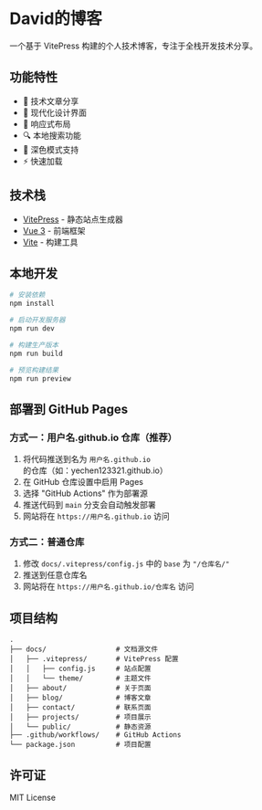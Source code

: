 # David的博客

一个基于 VitePress 构建的个人技术博客，专注于全栈开发技术分享。

## 功能特性

- 📝 技术文章分享
- 🎨 现代化设计界面
- 📱 响应式布局
- 🔍 本地搜索功能
- 🌙 深色模式支持
- ⚡ 快速加载

## 技术栈

- [VitePress](https://vitepress.dev/) - 静态站点生成器
- [Vue 3](https://vuejs.org/) - 前端框架
- [Vite](https://vitejs.dev/) - 构建工具

## 本地开发

```bash
# 安装依赖
npm install

# 启动开发服务器
npm run dev

# 构建生产版本
npm run build

# 预览构建结果
npm run preview
```

## 部署到 GitHub Pages

### 方式一：用户名.github.io 仓库（推荐）
1. 将代码推送到名为 `用户名.github.io` 的仓库（如：yechen123321.github.io）
2. 在 GitHub 仓库设置中启用 Pages
3. 选择 "GitHub Actions" 作为部署源
4. 推送代码到 `main` 分支会自动触发部署
5. 网站将在 `https://用户名.github.io` 访问

### 方式二：普通仓库
1. 修改 `docs/.vitepress/config.js` 中的 `base` 为 `"/仓库名/"`
2. 推送到任意仓库名
3. 网站将在 `https://用户名.github.io/仓库名` 访问

## 项目结构

```
.
├── docs/                 # 文档源文件
│   ├── .vitepress/       # VitePress 配置
│   │   ├── config.js     # 站点配置
│   │   └── theme/        # 主题文件
│   ├── about/            # 关于页面
│   ├── blog/             # 博客文章
│   ├── contact/          # 联系页面
│   ├── projects/         # 项目展示
│   └── public/           # 静态资源
├── .github/workflows/    # GitHub Actions
└── package.json          # 项目配置
```

## 许可证

MIT License